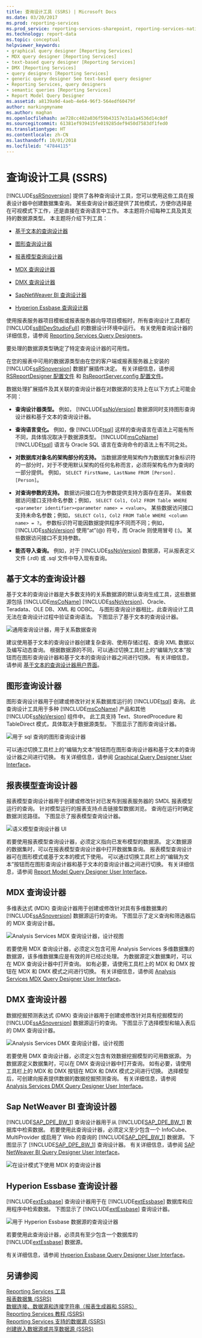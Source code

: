 ```yaml
---
title: 查询设计工具 (SSRS) | Microsoft Docs
ms.date: 03/20/2017
ms.prod: reporting-services
ms.prod_service: reporting-services-sharepoint, reporting-services-native
ms.technology: report-data
ms.topic: conceptual
helpviewer_keywords:
- graphical query designer [Reporting Services]
- MDX query designer [Reporting Services]
- text-based query designer [Reporting Services]
- DMX [Reporting Services]
- query designers [Reporting Services]
- generic query designer See text-based query designer
- Reporting Services, query designers
- semantic queries [Reporting Services]
- Report Model Query Designer
ms.assetid: a8139a9d-4aeb-4e64-96f3-564edf60479f
author: markingmyname
ms.author: maghan
ms.openlocfilehash: ae728cc402a036f59b43157e31a1a4536d14c8df
ms.sourcegitcommit: 61381ef939415fe019285def9450d7583df1fed0
ms.translationtype: HT
ms.contentlocale: zh-CN
ms.lasthandoff: 10/01/2018
ms.locfileid: "47844115"
---
```

# <a name="query-design-tools-ssrs"></a>查询设计工具 (SSRS)
  [!INCLUDE[ssRSnoversion](../../includes/ssrsnoversion-md.md)] 提供了各种查询设计工具，您可以使用这些工具在报表设计器中创建数据集查询。 某些查询设计器还提供了其他模式，方便你选择是在可视模式下工作，还是直接在查询语言中工作。 本主题将介绍每种工具及其支持的数据源类型。 本主题将介绍下列工具：  
  
-   [基于文本的查询设计器](#Textbased)  
  
-   [图形查询设计器](#Graphical)  
  
-   [报表模型查询设计器](#Model)  
  
-   [MDX 查询设计器](#MDX)  
  
-   [DMX 查询设计器](#DMX)  
  
-   [SapNetWeaver BI 查询设计器](#SAPBW)  
  
-   [Hyperion Essbase 查询设计器](#Hyperion)  
  
 使用报表服务器项目模板或报表服务器向导项目模板时，所有查询设计工具都在 [!INCLUDE[ssBIDevStudioFull](../../includes/ssbidevstudiofull-md.md)] 的数据设计环境中运行。 有关使用查询设计器的详细信息，请参阅 [Reporting Services Query Designers](http://msdn.microsoft.com/library/07efd3f1-804f-45f7-b62a-3e727a3d9835)。  
  
 要处理的数据源类型确定了特定查询设计器的可用性。  
  
 在您的报表中可用的数据源类型由在您的客户端或报表服务器上安装的 [!INCLUDE[ssRSnoversion](../../includes/ssrsnoversion-md.md)] 数据扩展插件决定。 有关详细信息，请参阅 [RSReportDesigner 配置文件](../../reporting-services/report-server/rsreportdesigner-configuration-file.md) 和 [RsReportServer.config 配置文件](../../reporting-services/report-server/rsreportserver-config-configuration-file.md)。  
  
 数据处理扩展插件及其关联的查询设计器在对数据源的支持上在以下方式上可能会不同：  
  
-   **查询设计器类型。** 例如， [!INCLUDE[ssNoVersion](../../includes/ssnoversion-md.md)] 数据源同时支持图形查询设计器和基于文本的查询设计器。  
  
-   **查询语言变化。** 例如，像 [!INCLUDE[tsql](../../includes/tsql-md.md)] 这样的查询语言在语法上可能有所不同，具体情况取决于数据源类型。 [!INCLUDE[msCoName](../../includes/msconame-md.md)] [!INCLUDE[tsql](../../includes/tsql-md.md)] 语言与 Oracle SQL 语言在查询命令的语法上有不同之处。  
  
-   **对数据库对象名的架构部分的支持。** 当数据源使用架构作为数据库对象标识符的一部分时，对于不使用默认架构的任何名称而言，必须将架构名作为查询的一部分提供。 例如， `SELECT FirstName, LastName FROM [Person].[Person]`。  
  
-   **对查询参数的支持。** 数据访问接口在为参数提供支持方面存在差异。 某些数据访问接口支持命名参数；例如， `SELECT Col1, Col2 FROM Table WHERE <parameter identifier><parameter name> = <value>`。 某些数据访问接口支持未命名参数；例如， `SELECT Col1, Col2 FROM Table WHERE <column name> = ?`。 参数标识符可能因数据提供程序不同而不同；例如， [!INCLUDE[ssNoVersion](../../includes/ssnoversion-md.md)] 使用“at”(@) 符号，而 Oracle 则使用冒号 (:)。 某些数据访问接口不支持参数。  
  
-   **能否导入查询。** 例如，对于 [!INCLUDE[ssNoVersion](../../includes/ssnoversion-md.md)] 数据源，可从报表定义文件 (.rdl) 或 .sql 文件中导入现有查询。  
  
##  <a name="Textbased"></a> 基于文本的查询设计器  
 基于文本的查询设计器是大多数支持的关系数据源的默认查询生成工具，这些数据源包括 [!INCLUDE[msCoName](../../includes/msconame-md.md)] [!INCLUDE[ssNoVersion](../../includes/ssnoversion-md.md)]、Oracle、Teradata、OLE DB、XML 和 ODBC。 与图形查询设计器相比，此查询设计工具无法在查询设计过程中验证查询语法。 下图显示了基于文本的查询设计器。  
  
 ![通用查询设计器，用于关系数据查询](../../reporting-services/report-data/media/rsqd-dsaw-sql-generic.gif "通用查询设计器，用于关系数据查询")  
  
 建议使用基于文本的查询设计器创建复杂查询、使用存储过程、查询 XML 数据以及编写动态查询。 根据数据源的不同，可以通过切换工具栏上的“编辑为文本”按钮而在图形查询设计器和基于文本的查询设计器之间进行切换。 有关详细信息，请参阅 [基于文本的查询设计器用户界面](http://msdn.microsoft.com/library/44b7c664-03aa-494e-a484-052b318e810c)。  
  
##  <a name="Graphical"></a> 图形查询设计器  
 图形查询设计器用于创建或修改针对关系数据库运行的 [!INCLUDE[tsql](../../includes/tsql-md.md)] 查询。 此查询设计工具用于多种 [!INCLUDE[msCoName](../../includes/msconame-md.md)] 产品和其他 [!INCLUDE[ssNoVersion](../../includes/ssnoversion-md.md)] 组件中。 此工具支持 Text、StoredProcedure 和 TableDirect 模式，具体取决于数据源类型。 下图显示了图形查询设计器。  
  
 ![用于 sql 查询的图形查询设计器](../../reporting-services/report-data/media/rsqd-dsaw-sql.gif "用于 sql 查询的图形查询设计器")  
  
 可以通过切换工具栏上的“编辑为文本”按钮而在图形查询设计器和基于文本的查询设计器之间进行切换。 有关详细信息，请参阅 [Graphical Query Designer User Interface](../../reporting-services/report-data/graphical-query-designer-user-interface.md)。  
  
##  <a name="Model"></a> 报表模型查询设计器  
 报表模型查询设计器用于创建或修改针对已发布到报表服务器的 SMDL 报表模型运行的查询。 针对模型运行的报表支持点击链接型数据浏览。 查询在运行时确定数据浏览路径。 下图显示了报表模型查询设计器。  
  
 ![语义模型查询设计器 UI](../../reporting-services/report-data/media/rsqd-dsawmodel-smql.gif "Semantic Model Query Designer UI")  
  
 若要使用报表模型查询设计器，必须定义指向已发布模型的数据源。 定义数据源的数据集时，可以在报表模型查询设计器中打开数据集查询。 报表模型查询设计器可在图形模式或基于文本的模式下使用。 可以通过切换工具栏上的“编辑为文本”按钮而在图形查询设计器和基于文本的查询设计器之间进行切换。 有关详细信息，请参阅 [Report Model Query Designer User Interface](../../reporting-services/report-data/report-model-query-designer-user-interface.md)。  
  
##  <a name="MDX"></a> MDX 查询设计器  
 多维表达式 (MDX) 查询设计器用于创建或修改针对具有多维数据集的 [!INCLUDE[ssASnoversion](../../includes/ssasnoversion-md.md)] 数据源运行的查询。 下图显示了定义查询和筛选器后的 MDX 查询设计器。  
  
 ![Analysis Services MDX 查询设计器，设计视图](../../reporting-services/report-data/media/rsqd-dsawas-mdx-designmode.gif "Analysis Services MDX query designer, design view")  
  
 若要使用 MDX 查询设计器，必须定义包含可用 Analysis Services 多维数据集的数据源，该多维数据集应是有效的并已经过处理。 为数据源定义数据集时，可以在 MDX 查询设计器中打开查询。 如有必要，请使用工具栏上的 MDX 和 DMX 按钮在 MDX 和 DMX 模式之间进行切换。 有关详细信息，请参阅 [Analysis Services MDX Query Designer User Interface](../../reporting-services/report-data/analysis-services-mdx-query-designer-user-interface.md)。  
  
##  <a name="DMX"></a> DMX 查询设计器  
 数据挖掘预测表达式 (DMX) 查询设计器用于创建或修改针对具有挖掘模型的 [!INCLUDE[ssASnoversion](../../includes/ssasnoversion-md.md)] 数据源运行的查询。 下图显示了选择模型和输入表后的 DMX 查询设计器。  
  
 ![Analysis Services DMX 查询设计器，设计视图](../../reporting-services/report-data/media/rsqd-dsawas-dmx-designmode.gif "Analysis Services DMX query designer, design view")  
  
 若要使用 DMX 查询设计器，必须定义包含有效数据挖掘模型的可用数据源。 为数据源定义数据集时，可以在 DMX 查询设计器中打开查询。 如有必要，请使用工具栏上的 MDX 和 DMX 按钮在 MDX 和 DMX 模式之间进行切换。 选择模型后，可创建向报表提供数据的数据挖掘预测查询。 有关详细信息，请参阅 [Analysis Services DMX Query Designer User Interface](../../reporting-services/report-data/analysis-services-dmx-query-designer-user-interface.md)。  
  
##  <a name="SAPBW"></a> Sap NetWeaver BI 查询设计器  
 [!INCLUDE[SAP_DPE_BW_1](../../includes/sap-dpe-bw-1-md.md)] 查询设计器用于从 [!INCLUDE[SAP_DPE_BW_1](../../includes/sap-dpe-bw-1-md.md)] 数据库中检索数据。 若要使用此查询设计器，必须定义至少包含一个 InfoCube、MultiProvider 或启用了 Web 的查询的 [!INCLUDE[SAP_DPE_BW_1](../../includes/sap-dpe-bw-1-md.md)] 数据源。 下图显示了 [!INCLUDE[SAP_DPE_BW_1](../../includes/sap-dpe-bw-1-md.md)] 查询设计器。 有关详细信息，请参阅 [SAP NetWeaver BI Query Designer User Interface](../../reporting-services/report-data/sap-netweaver-bi-query-designer-user-interface.md)。  
  
 ![在设计模式下使用 MDX 的查询设计器](../../reporting-services/report-data/media/rsqd-dssapbw-mdx-designmode.gif "Query Designer using MDX in Design Mode")  
  
##  <a name="Hyperion"></a> Hyperion Essbase 查询设计器  
 [!INCLUDE[extEssbase](../../includes/extessbase-md.md)] 查询设计器用于在 [!INCLUDE[extEssbase](../../includes/extessbase-md.md)] 数据库和应用程序中检索数据。 下图显示了 [!INCLUDE[extEssbase](../../includes/extessbase-md.md)] 查询设计器。  
  
 ![用于 Hyperion Essbase 数据源的查询设计器](../../reporting-services/report-data/media/rsqd-dshyperionessbase-mdx-designmode.gif "Query Designer for Hyperion Essbase data source")  
  
 若要使用此查询设计器，必须具有至少包含一个数据库的 [!INCLUDE[extEssbase](../../includes/extessbase-md.md)] 数据源。  
  
 有关详细信息，请参阅 [Hyperion Essbase Query Designer User Interface](../../reporting-services/report-data/hyperion-essbase-query-designer-user-interface.md)。  
  
## <a name="see-also"></a>另请参阅  
 [Reporting Services 工具](../../reporting-services/tools/reporting-services-tools.md)   
 [报表数据集 (SSRS)](../../reporting-services/report-data/report-datasets-ssrs.md)   
 [数据连接、数据源和连接字符串（报表生成器和 SSRS）](../../reporting-services/report-data/data-connections-data-sources-and-connection-strings-report-builder-and-ssrs.md)   
 [Reporting Services 教程 (SSRS)](../../reporting-services/reporting-services-tutorials-ssrs.md)   
 [Reporting Services 支持的数据源 (SSRS)](../../reporting-services/report-data/data-sources-supported-by-reporting-services-ssrs.md)   
 [创建嵌入数据源或共享数据源 (SSRS)](http://msdn.microsoft.com/library/b111a8d0-a60d-4c8b-b00a-51644b19c34b)  
  
  
